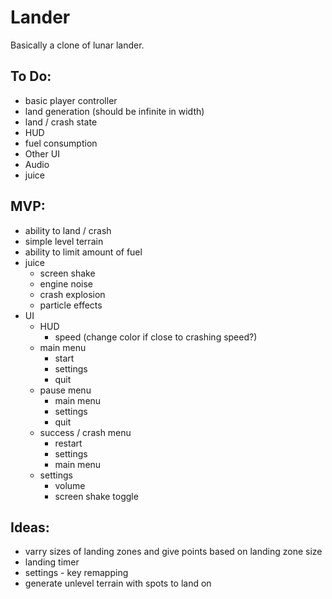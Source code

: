 # Lander
Basically a clone of lunar lander.

## To Do:
- basic player controller
- land generation (should be infinite in width)
- land / crash state
- HUD
- fuel consumption
- Other UI
- Audio
- juice

## MVP:
- ability to land / crash
- simple level terrain
- ability to limit amount of fuel
- juice
	- screen shake
	- engine noise
	- crash explosion
	- particle effects
- UI
	- HUD
		- speed (change color if close to crashing speed?)
	- main menu
		- start
		- settings
		- quit
	- pause menu
		- main menu
		- settings
		- quit
	- success / crash menu
		- restart
		- settings
		- main menu
	- settings
		- volume
		- screen shake toggle

## Ideas:
- varry sizes of landing zones and give points based on landing zone size
- landing timer
- settings - key remapping
- generate unlevel terrain with spots to land on
